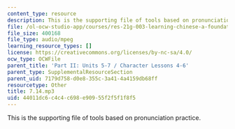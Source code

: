 ```yaml
---
content_type: resource
description: This is the supporting file of tools based on pronunciation practice.
file: /ol-ocw-studio-app/courses/res-21g-003-learning-chinese-a-foundation-course-in-mandarin-spring-2011/44011dc6c4c4c698e90955f2f5f1f8f5_7.14.mp3
file_size: 400168
file_type: audio/mpeg
learning_resource_types: []
license: https://creativecommons.org/licenses/by-nc-sa/4.0/
ocw_type: OCWFile
parent_title: 'Part II: Units 5-7 / Character Lessons 4-6'
parent_type: SupplementalResourceSection
parent_uid: 7179d758-d0e8-355c-3a41-4a4159db68ff
resourcetype: Other
title: 7.14.mp3
uid: 44011dc6-c4c4-c698-e909-55f2f5f1f8f5
---
```

This is the supporting file of tools based on pronunciation practice.